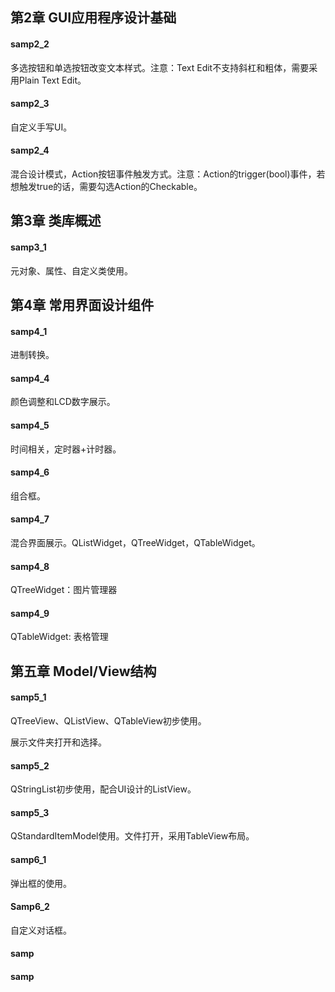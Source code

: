 ## 第2章 GUI应用程序设计基础
#### samp2_2
多选按钮和单选按钮改变文本样式。注意：Text Edit不支持斜杠和粗体，需要采用Plain Text Edit。

#### samp2_3
自定义手写UI。

#### samp2_4

混合设计模式，Action按钮事件触发方式。注意：Action的trigger(bool)事件，若想触发true的话，需要勾选Action的Checkable。

## 第3章 类库概述

#### samp3_1

元对象、属性、自定义类使用。

## 第4章 常用界面设计组件

#### samp4_1

进制转换。

#### samp4_4

颜色调整和LCD数字展示。

#### samp4_5

时间相关，定时器+计时器。

#### samp4_6

组合框。

#### samp4_7

混合界面展示。QListWidget，QTreeWidget，QTableWidget。

#### samp4_8

QTreeWidget：图片管理器

#### samp4_9

QTableWidget:  表格管理

## 第五章 Model/View结构

#### samp5_1

QTreeView、QListView、QTableView初步使用。

展示文件夹打开和选择。

#### samp5_2

QStringList初步使用，配合UI设计的ListView。

#### samp5_3

QStandardItemModel使用。文件打开，采用TableView布局。

#### samp6_1

弹出框的使用。

#### Samp6_2

自定义对话框。

#### samp

#### samp
